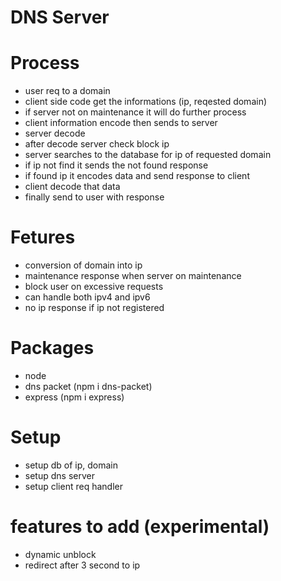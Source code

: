 # DNS Server

# Process
  + user req to a domain
  + client side code get the informations (ip, reqested domain)
  + if server not on maintenance it will do further process
  + client information encode then sends to server
  + server decode
  + after decode server check block ip
  + server searches to the database for ip of requested domain
  + if ip not find it sends the not found response
  + if found ip it encodes data and send response to client
  + client decode that data
  + finally send to user with response


# Fetures
  - conversion of domain into ip
  - maintenance response when server on maintenance
  - block user on excessive requests
  - can handle both ipv4 and ipv6
  - no ip response if ip not registered

# Packages
  - node
  - dns packet (npm i dns-packet)
  - express (npm i express)

# Setup
  - setup db of ip, domain
  - setup dns server
  - setup client req handler

# features to add (experimental)
  - dynamic unblock
  - redirect after 3 second to ip
